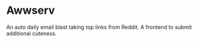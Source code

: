 # Awwserv

An auto daily email blast taking top links from Reddit. A frontend to submit additional cuteness.
